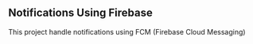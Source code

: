 ## Notifications Using Firebase

This project handle notifications using FCM (Firebase Cloud Messaging)